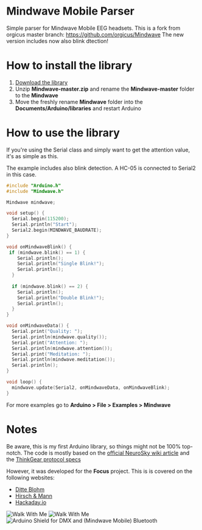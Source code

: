 Mindwave Mobile Parser
======================

Simple parser for Mindwave Mobile EEG headsets.
This is a fork from orgicus master branch: https://github.com/orgicus/Mindwave
The new version includes now also blink dtection!

How to install the library
==========================

1. [Download the library](https://github.com/orgicus/Mindwave/archive/master.zip)
2. Unzip **Mindwave-master.zip** and rename the **Mindwave-master** folder to the **Mindwave**
4. Move the freshly rename **Mindwave** folder into the **Documents/Arduino/libraries** and restart Arduino


How to use the library
==========================
If you're using the Serial class and simply want to get the attention value,
it's as simple as this.

The example includes also blink detection. A HC-05 is connected to Serial2 in this case.

``` cpp
#include "Arduino.h"
#include "Mindwave.h"

Mindwave mindwave;

void setup() {
  Serial.begin(115200);
  Serial.println("Start");
  Serial2.begin(MINDWAVE_BAUDRATE);
}

void onMindwaveBlink() {
 if (mindwave.blink() == 1) {
    Serial.println();
    Serial.println("Single Blink!");
    Serial.println();   
  }
  
  if (mindwave.blink() == 2) {
    Serial.println();
    Serial.println("Double Blink!");
    Serial.println();
  }
}

void onMindwaveData() {
  Serial.print("Quality: ");
  Serial.println(mindwave.quality());
  Serial.print("Attention: ");
  Serial.println(mindwave.attention());
  Serial.print("Meditation: ");
  Serial.println(mindwave.meditation());  
  Serial.println();
}

void loop() {
  mindwave.update(Serial2, onMindwaveData, onMindwaveBlink);
}
```

For more examples go to **Arduino > File > Examples > Mindwave**

Notes
=====

Be aware, this is my first Arduino library, so things might not be 100% top-notch.
The code is mostly based on the [official NeuroSky wiki article](http://developer.neurosky.com/docs/doku.php?id=mindwave_mobile_and_arduino) and the [ThinkGear protocol specs](http://developer.neurosky.com/docs/doku.php?id=thinkgear_communications_protocol#bit_raw_wave_value)

However, it was developed for the **Focus** project.
This is is covered on the following websites:
 * [Ditte Blohm](http://ditteblohm.com/FOCUS)
 * [Hirsch & Mann](http://www.hirschandmann.com/walking-in-comfort-at-milan-furniture-fair/)
 * [Hackaday.io](https://hackaday.io/project/5969-focus)

 ![Walk With Me](https://cdn.hackaday.io/images/2043671432588591267.jpg)
 ![Walk With Me](https://cdn.hackaday.io/images/8390241432588613274.jpg)
 ![Arduino Shield for DMX and (Mindwave Mobile) Bluetooth](https://cdn.hackaday.io/images/1718121432604763894.jpg)
 
 

